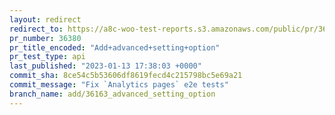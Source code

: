 ```yaml
---
layout: redirect
redirect_to: https://a8c-woo-test-reports.s3.amazonaws.com/public/pr/36380/api/index.html
pr_number: 36380
pr_title_encoded: "Add+advanced+setting+option"
pr_test_type: api
last_published: "2023-01-13 17:38:03 +0000"
commit_sha: 8ce54c5b53606df8619fecd4c215798bc5e69a21
commit_message: "Fix `Analytics pages` e2e tests"
branch_name: add/36163_advanced_setting_option
---
```

